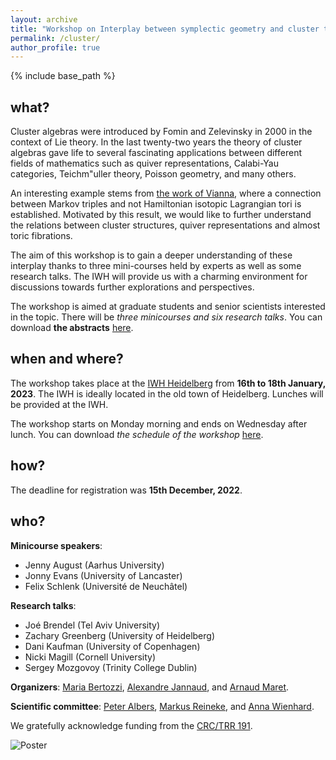 ```yaml
---
layout: archive
title: "Workshop on Interplay between symplectic geometry and cluster theory"
permalink: /cluster/
author_profile: true
---
```


{% include base_path %}

## what? 
Cluster algebras were introduced by Fomin and Zelevinsky in 2000 in the context of Lie theory. In the last twenty-two years the theory of cluster algebras gave life to several fascinating applications between different fields of mathematics such as quiver representations, Calabi-Yau categories, Teichm\"uller theory, Poisson geometry, and many others.

An interesting example stems from [the work of Vianna](https://arxiv.org/abs/1409.2850), where a connection between Markov triples and not Hamiltonian isotopic Lagrangian tori is established.
Motivated by this result, we would like to further understand the relations between cluster structures, quiver representations and almost toric fibrations.

The aim of this workshop is to gain a deeper understanding of these interplay thanks to three mini-courses held by experts as well as some research talks. The IWH will provide us with a charming environment for discussions towards further explorations and perspectives. 

The workshop is aimed at graduate students and senior scientists interested in the topic. There will be *three minicourses and six research talks*. You can download **the abstracts** [here](http://arnaudmaret.github.io/files/cluster-abstract.pdf).

## when and where? 

The workshop takes place at the [IWH Heidelberg](https://www.uni-heidelberg.de/einrichtungen/iwh/) from **16th to 18th January, 2023**. The IWH is ideally located in the old town of Heidelberg. Lunches will be provided at the IWH. 

The workshop starts on Monday morning and ends on Wednesday after lunch. You can download *the schedule of the workshop* [here](http://arnaudmaret.github.io/files/timetable-cluster.pdf).

## how?

The deadline for registration was **15th December, 2022**.

## who?

**Minicourse speakers**: 
 - Jenny August (Aarhus University)
 - Jonny Evans (University of Lancaster)
 - Felix Schlenk (Université de Neuchâtel)

**Research talks**: 
 - Joé Brendel (Tel Aviv University)
 - Zachary Greenberg (University of Heidelberg)
 - Dani Kaufman (University of Copenhagen)
 - Nicki Magill (Cornell University)
 - Sergey Mozgovoy (Trinity College Dublin)

**Organizers**: [Maria Bertozzi](https://www.ruhr-uni-bochum.de/ffm/Lehrstuehle/Algebra/mbertozzi.html.en), [Alexandre Jannaud](http://www.normalesup.org/~jannaud/), and [Arnaud Maret](http://arnaudmaret.com/).

**Scientific committee**: [Peter Albers](https://www.mathi.uni-heidelberg.de/~palbers/), [Markus Reineke](https://www.ruhr-uni-bochum.de/ffm/Lehrstuehle/Algebra/reineke.html.de), and [Anna Wienhard](https://www.mathi.uni-heidelberg.de/~wienhard/).

We gratefully acknowledge funding from the [CRC/TRR 191](http://www.mi.uni-koeln.de/CRC-TRR191/index.php?dom=home&page=main). 

![Poster](http://arnaudmaret.github.io/images/poster-cluster.png)

